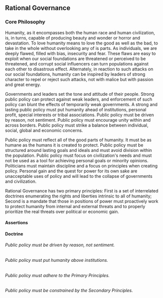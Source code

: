 ## Rational Governance





### Core Philosophy

Humanity, as it encompasses both the human race and human civilization, is, in turns, capable of producing beauty and wonder or horror and devastation.  To love humanity means to love the good as well as the bad, to take in the whole without overlooking any of is parts.  As individuals, we are deeply flawed, filled with bias, insecurity and fear.  These flaws are easy to exploit when our social foundations are threatened or perceived to be threatened, and corrupt social influencers can turn populations against each other to disastrous effect.  Alternately, in reaction to such attacks on our social foundations, humanity can be inspired by leaders of strong character to repel or reject such attacks, not with malice but with passion and great energy.

Governments and leaders set the tone and attitude of their people.  Strong public policy can protect against weak leaders, and enforcement of such policy can blunt the effects of temporarily weak governments.  A strong and lasting public policy must put humanity ahead of institutions, personal profit, special interests or tribal associations.  Public policy must be driven by reason, not sentiment.  Public policy must encourage unity within and across borders.  Public policy must strike a balance between individual, social, global and economic concerns.

Public policy must reflect all of the good parts of humanity.  It must be as humane as the humans it is created to protect.  Public policy must be structured around lasting goals and ideals and must avoid division within the population.  Public policy must focus on civilization's needs and must not be used as a tool for achieving personal goals or minority opinions.  Politicians must maintain discipline and a focus on principles when creating policy.  Personal gain and the quest for power for its own sake are unacceptable uses of policy and will lead to the collapse of governments and civilization.



Rational Governance has two primary principles: First is a set of interrelated doctrines enumerating the rights and liberties intrinsic to all of humanity; Second is a mandate that those in positions of power must proactively work to protect humanity from internal and external threats and to properly prioritize the real threats over political or economic gain.



#### Assertions




#### Doctrine

###### Public policy must be driven by reason, not sentiment.

###### Public policy must put humanity above institutions.

###### Public policy must adhere to the Primary Principles.

###### Public policy must be constrained by the Secondary Principles.

